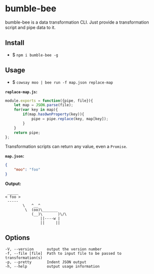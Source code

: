 # bumble-bee

bumble-bee is a data transformation CLI. Just provide a transformation script and pipe data to it.

## Install

- $ `npm i bumble-bee -g`

## Usage

- $ `cowsay moo | bee run -f map.json replace-map`

__`replace-map.js`:__
```javascript
module.exports = function({pipe, file}){
	let map = JSON.parse(file);
	for(var key in map){
		if(map.hasOwnProperty(key)){
			pipe = pipe.replace(key, map[key]);
		}
	}
	return pipe;
};
```
Transformation scripts can return any value, even a `Promise`.

__`map.json`:__
```json
{
	"moo": "foo"
}
```

__Output:__
```
 _____
< foo >
 ----- 
        \   ^__^
         \  (oo)\_______
            (__)\       )\/\
                ||----w |
                ||     ||
```

## Options

```
-V, --version      output the version number
-f, --file [file]  Path to input file to be passed to transformation(s)
-p, --pretty       Indent JSON output
-h, --help         output usage information
```
